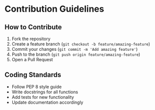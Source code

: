  # Contribution Guidelines

## How to Contribute
1. Fork the repository
2. Create a feature branch (`git checkout -b feature/amazing-feature`)
3. Commit your changes (`git commit -m 'Add amazing feature'`)
4. Push to the branch (`git push origin feature/amazing-feature`)
5. Open a Pull Request

## Coding Standards
- Follow PEP 8 style guide
- Write docstrings for all functions
- Add tests for new functionality
- Update documentation accordingly
